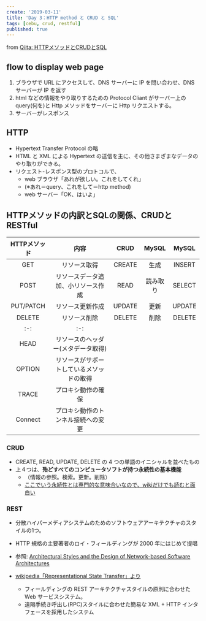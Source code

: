 ```yaml
---
create: '2019-03-11'
title: 'Day 3：HTTP method と CRUD と SQL'
tags: [cebu, crud, restful]
published: true
---
```


from [Qiita: HTTPメソッドとCRUDとSQL](https://qiita.com/OriverK/items/19b9e0113fe22afb3017)

## flow to display web page

1. ブラウザで URL にアクセスして、DNS サーバーに IP を問い合わせ、DNS サーバーが IP を返す
2. html などの情報をやり取りするための Protocol Cliant がサーバー上の query(何を)と Http メソッドをサーバーに Http リクエストする。
3. サーバーがレスポンス

## HTTP

- Hypertext Transfer Protocol の略
- HTML と XML による Hypertext の送信を主に、その他さまざまなデータのやり取りができる。
- リクエスト-レスポンス型のプロトコルで、
  - web ブラウザ「あれが欲しい。これをしてくれ」
  - (※あれ＝query、これをして＝http method)
  - web サーバー「OK、はいよ」

## HTTPメソッドの内訳とSQLの関係、CRUDとRESTful

|  HTTPメソッド  | 内容 | CRUD  |MySQL| MySQL|
|:-:|:-:|:-:|:-:|:-:|
|  GET 　| リソース取得 | CREATE  | 生成| INSERT |
|  POST  | リソースデータ追加、小リソース作成 | READ | 読み取り | SELECT |
|  PUT/PATCH  | リソース更新作成  | UPDATE  | 更新 | UPDATE |
|  DELETE  | リソース削除 | DELETE  | 削除 | DELETE |
|:-:|:-:|
| HEAD | リソースのヘッダー(メタデータ取得)  |
| OPTION | リソースがサポートしているメソッドの取得  |
| TRACE | プロキシ動作の確保  |
| Connect | プロキシ動作のトンネル接続への変更  |

### CRUD

- CREATE, READ, UPDATE, DELETE の 4 つの単語のイニシャルを並べたもの
- 上４つは、**殆どすべてのコンピュータソフトが持つ永続性の基本機能**
  - （情報の参照。検索。更新。削除）
  - [ここでいう永続性とは専門的な意味合いなので、wikiだけでも読むと面白い](https://ja.wikipedia.org/wiki/%E6%B0%B8%E7%B6%9A%E6%80%A7)

### REST

- 分散ハイパーメディアシステムのためのソフトウェアアーキテクチャのスタイルの1つ。
- HTTP 規格の主要著者のロイ・フィールディングが 2000 年にはじめて提唱

- 参照: [Architectural Styles and the Design of Network-based Software Architectures](https://www.ics.uci.edu/~fielding/pubs/dissertation/top.htm)

- [wikipedia「Representational State Transfer」より](https://ja.wikipedia.org/wiki/Representational_State_Transfer)
  - フィールディングの REST アーキテクチャスタイルの原則に合わせた Web サービスシステム。
  - 遠隔手続き呼出し(RPC)スタイルに合わせた簡易な XML + HTTP インタフェースを採用したシステム
